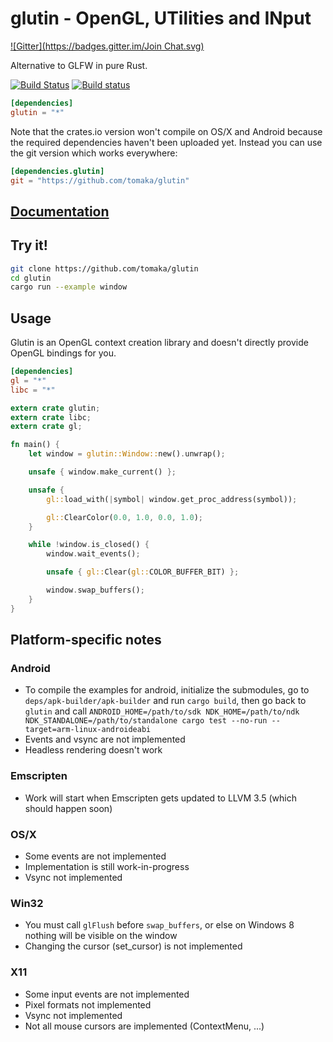 # glutin -  OpenGL, UTilities and INput
[![Gitter](https://badges.gitter.im/Join Chat.svg)](https://gitter.im/tomaka/glutin?utm_source=badge&utm_medium=badge&utm_campaign=pr-badge&utm_content=badge)

Alternative to GLFW in pure Rust.

[![Build Status](https://travis-ci.org/tomaka/glutin.png?branch=master)](https://travis-ci.org/tomaka/glutin)
[![Build status](https://ci.appveyor.com/api/projects/status/cv5xewg3uchb3854/branch/master?svg=true)](https://ci.appveyor.com/project/tomaka/glutin/branch/master)

```toml
[dependencies]
glutin = "*"
```

Note that the crates.io version won't compile on OS/X and Android because the required dependencies haven't been uploaded yet. Instead you can use the git version which works everywhere:

```toml
[dependencies.glutin]
git = "https://github.com/tomaka/glutin"
```

## [Documentation](http://tomaka.github.io/glutin/)

## Try it!

```bash
git clone https://github.com/tomaka/glutin
cd glutin
cargo run --example window
```

## Usage

Glutin is an OpenGL context creation library and doesn't directly provide OpenGL bindings for you.

```toml
[dependencies]
gl = "*"
libc = "*"
```

```rust
extern crate glutin;
extern crate libc;
extern crate gl;

fn main() {
    let window = glutin::Window::new().unwrap();

    unsafe { window.make_current() };

    unsafe {
        gl::load_with(|symbol| window.get_proc_address(symbol));

        gl::ClearColor(0.0, 1.0, 0.0, 1.0);
    }

    while !window.is_closed() {
        window.wait_events();

        unsafe { gl::Clear(gl::COLOR_BUFFER_BIT) };

        window.swap_buffers();
    }
}
```

## Platform-specific notes

### Android

 - To compile the examples for android, initialize the submodules, go to `deps/apk-builder/apk-builder` and run `cargo build`, then go back to `glutin` and call `ANDROID_HOME=/path/to/sdk NDK_HOME=/path/to/ndk NDK_STANDALONE=/path/to/standalone cargo test --no-run --target=arm-linux-androideabi`
 - Events and vsync are not implemented
 - Headless rendering doesn't work

### Emscripten

 - Work will start when Emscripten gets updated to LLVM 3.5 (which should happen soon)

### OS/X

 - Some events are not implemented
 - Implementation is still work-in-progress
 - Vsync not implemented

### Win32

 - You must call `glFlush` before `swap_buffers`, or else on Windows 8 nothing will be visible on the window
 - Changing the cursor (set_cursor) is not implemented

### X11

 - Some input events are not implemented
 - Pixel formats not implemented
 - Vsync not implemented
 - Not all mouse cursors are implemented (ContextMenu, ...)
